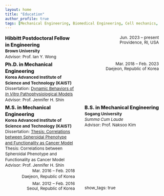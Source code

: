 ```yaml
---
layout: home
title: "Education"
author_profile: true
tags: [Mechanical Engineering, Biomedical Engineering, Cell mechanics, Mechanobiology, Multicellular spheroid, Biomaterial, Collective cell migration, Image processing, Microfluidics]
---
```


<style>
.cv-grid{display:grid;grid-template-columns:1fr auto;gap:.4rem 2rem;margin:1rem 0;font-size: 0.85rem;}
.cv-left{line-height:1.35}
.cv-right{text-align:right;white-space:nowrap}
.cv-item{display:contents}
.cv-left h3{margin:0;font-weight:800}
.cv-left .inst{font-weight:700}
.cv-left .sub{font-style:normal}
</style>

<div class="cv-grid">

  <div class="cv-item">
    <div class="cv-left">
      <h3>Hibbitt Postdoctoral Fellow in Engineering</h3>
      <div class="inst">Brown University</div>
      <div class="sub">Advisor: Prof. Ian Y. Wong</div>
    </div>
    <div class="cv-right">
      Jun. 2023 – present <br> Providence, RI, USA
    </div>
  </div>

  <div class="cv-item">
    <div class="cv-left">
      <h3>Ph.D. in Mechanical Engineering</h3>
      <div class="inst">Korea Advanced Institute of Science and Technology (KAIST)</div>
      <div class="sub">
        Dissertation:
        <a href="https://library.kaist.ac.kr/search/ctlgSearch/posesn/view.do?bibctrlno=1030346&se=t0&ty=B&_csrf=77b66785-09ab-475c-8419-089c4937f322" target="_blank">
        Dynamic Behaviors of <em>In Vitro</em> Pathophysiological Models
      </a>
</div>
      <div class="sub">Advisor: Prof. Jennifer H. Shin</div>
    </div>
    <div class="cv-right">
      Mar. 2018 – Feb. 2023 <br> Daejeon, Republic of Korea
    </div>
  </div>

  <div class="cv-item">
    <div class="cv-left">
      <h3>M.S. in Mechanical Engineering</h3>
      <div class="inst">Korea Advanced Institute of Science and Technology (KAIST)</div>
      <div class="sub">
        Dissertation:
        <a href="https://library.kaist.ac.kr/search/ctlgSearch/posesn/view.do?bibctrlno=733714&se=t0&ty=B&_csrf=77b66785-09ab-475c-8419-089c4937f322" target="_blank">
        Thesis: Correlations between Spheroidal Phenotype and Functionality as Cancer Model
        </a>
      <div class="sub">Thesis: Correlations between Spheroidal Phenotype and Functionality as Cancer Model</div>
      <div class="sub">Advisor: Prof. Jennifer H. Shin</div>
    </div>
    <div class="cv-right">
      Mar. 2016 – Feb. 2018 <br> Daejeon, Republic of Korea
    </div>
  </div>

  <div class="cv-item">
    <div class="cv-left">
      <h3>B.S. in Mechanical Engineering</h3>
      <div class="inst">Sogang University</div>
      <div class="sub"><em>Summa Cum Laude</em></div>
      <div class="sub">Advisor: Prof. Naksoo Kim</div>
    </div>
    <div class="cv-right">
      Mar. 2012 – Feb. 2016 <br> Seoul, Republic of Korea
    </div>
  </div>

</div>


show_tags: true




